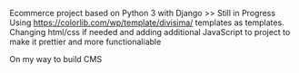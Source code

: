 Ecommerce project based on Python 3 with Django >> Still in Progress
Using https://colorlib.com/wp/template/divisima/ templates as templates. Changing html/css if needed and adding additional JavaScript to project to make it prettier and more functionaliable


On my way to build CMS
